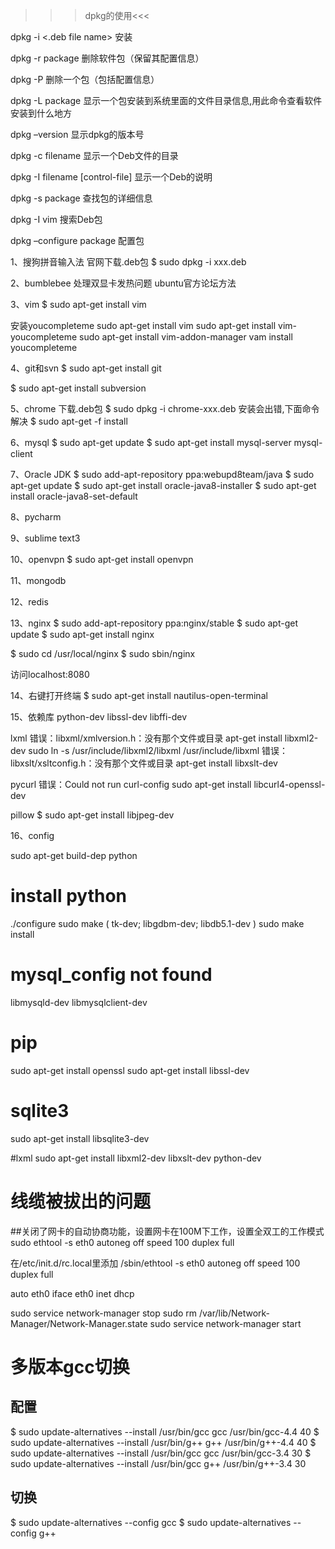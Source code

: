 >>>dpkg的使用<<<

dpkg -i <.deb file name>  安装

dpkg -r package  删除软件包（保留其配置信息）

dpkg -P  删除一个包（包括配置信息）

dpkg -L package  显示一个包安装到系统里面的文件目录信息,用此命令查看软件安装到什么地方

dpkg –version  显示dpkg的版本号

dpkg -c filename  显示一个Deb文件的目录

dpkg -I filename [control-file]  显示一个Deb的说明

dpkg -s package  查找包的详细信息

dpkg -I vim  搜索Deb包

dpkg –configure package     配置包


1、搜狗拼音输入法
官网下载.deb包
$ sudo dpkg -i xxx.deb

2、bumblebee
处理双显卡发热问题
ubuntu官方论坛方法

3、vim
$ sudo apt-get install vim

安装youcompleteme
sudo apt-get install vim
sudo apt-get install vim-youcompleteme
sudo apt-get install vim-addon-manager
vam install youcompleteme

4、git和svn
$ sudo apt-get install git

$ sudo apt-get install subversion

5、chrome
下载.deb包
$ sudo dpkg -i chrome-xxx.deb
安装会出错,下面命令解决
$ sudo apt-get -f install

6、mysql
$ sudo apt-get update
$ sudo apt-get install mysql-server mysql-client

7、Oracle JDK
$ sudo add-apt-repository ppa:webupd8team/java
$ sudo apt-get update
$ sudo apt-get install oracle-java8-installer
$ sudo apt-get install oracle-java8-set-default

8、pycharm

9、sublime text3

10、openvpn
$ sudo apt-get install openvpn

11、mongodb


12、redis


13、nginx
$ sudo add-apt-repository ppa:nginx/stable
$ sudo apt-get update
$ sudo apt-get install nginx

$ sudo cd /usr/local/nginx
$ sudo sbin/nginx

访问localhost:8080

14、右键打开终端
$ sudo apt-get install nautilus-open-terminal


15、依赖库
python-dev
libssl-dev
libffi-dev

lxml
错误：libxml/xmlversion.h：没有那个文件或目录
apt-get install libxml2-dev
sudo ln -s /usr/include/libxml2/libxml   /usr/include/libxml
错误：libxslt/xsltconfig.h：没有那个文件或目录
apt-get install libxslt-dev

pycurl
错误：Could not run curl-config
sudo apt-get install libcurl4-openssl-dev

pillow
$ sudo apt-get install libjpeg-dev

16、config

sudo apt-get build-dep python

# install python
./configure
sudo make
(
tk-dev; libgdbm-dev; libdb5.1-dev 
)
sudo make install

# mysql_config not found
libmysqld-dev
libmysqlclient-dev

# pip
sudo apt-get install openssl
sudo apt-get install libssl-dev

# sqlite3
sudo apt-get install libsqlite3-dev

#lxml
sudo apt-get install libxml2-dev libxslt-dev python-dev

# 线缆被拔出的问题
##关闭了网卡的自动协商功能，设置网卡在100M下工作，设置全双工的工作模式
sudo ethtool -s eth0 autoneg off speed 100 duplex full

在/etc/init.d/rc.local里添加
/sbin/ethtool -s eth0 autoneg off speed 100 duplex full

auto eth0
iface eth0 inet dhcp

sudo service network-manager stop
sudo rm /var/lib/Network-Manager/Network-Manager.state
sudo service network-manager start

# 多版本gcc切换
## 配置
$ sudo update-alternatives --install /usr/bin/gcc gcc /usr/bin/gcc-4.4 40
$ sudo update-alternatives --install /usr/bin/g++ g++ /usr/bin/g++-4.4 40
$ sudo update-alternatives --install /usr/bin/gcc gcc /usr/bin/gcc-3.4 30
$ sudo update-alternatives --install /usr/bin/gcc g++ /usr/bin/g++-3.4 30
## 切换
$ sudo update-alternatives --config gcc
$ sudo update-alternatives --config g++

